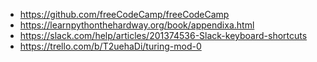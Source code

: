 - https://github.com/freeCodeCamp/freeCodeCamp
- https://learnpythonthehardway.org/book/appendixa.html
- https://slack.com/help/articles/201374536-Slack-keyboard-shortcuts
- https://trello.com/b/T2uehaDi/turing-mod-0
